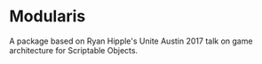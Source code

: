 # Modularis
A package based on Ryan Hipple's Unite Austin 2017 talk on game architecture for Scriptable Objects.
